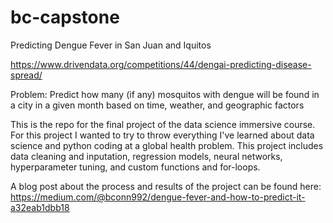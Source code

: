 # bc-capstone

Predicting Dengue Fever in San Juan and Iquitos

https://www.drivendata.org/competitions/44/dengai-predicting-disease-spread/

Problem: Predict how many (if any) mosquitos with dengue will be found in a city in a given month based on time, weather, and geographic factors

This is the repo for the final project of the data science immersive course. For this project I wanted to try to throw everything I've learned about data science and python coding at a global health problem. This project includes data cleaning and inputation, regression models, neural networks, hyperparameter tuning, and custom functions and for-loops. 

A blog post about the process and results of the project can be found here: https://medium.com/@bconn992/dengue-fever-and-how-to-predict-it-a32eab1dbb18

